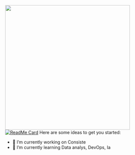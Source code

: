 
<img width="400px" align="left" src="https://github-readme-stats.vercel.app/api/top-langs/?username=LuisNunes301&hide=html&layout=compact&theme=buefy" />  


[![ReadMe Card](https://github-readme-stats.vercel.app/api/pin/?username=anuraghazra&repo=github-readme-stats)]((https://github.com/LuisNunes301/data_science_4me))
Here are some ideas to get you started:

- 🔭 I’m currently working on Consiste
- 🌱 I’m currently learning Data analys, DevOps, Ia

